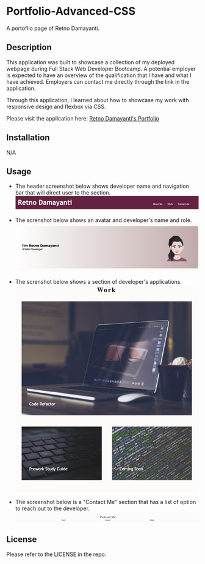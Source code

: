 # Portfolio-Advanced-CSS
A portoflio page of Retno Damayanti.

## Description

This application was built to showcase a collection of my deployed webpage during Full Stack Web Developer Bootcamp. A potential employer is expected to have an overview of the qualification that I have and what I have achieved. Employers can contact me directly through the link in the application.

Through this application, I learned about how to showcase my work with responsive design and flexbox via CSS.

Please visit the application here: [Retno Damayanti's Portfolio](https://retnodamayanti.github.io/portfolio-css/)

## Installation

N/A

## Usage

- The header screenshot below shows developer name and navigation bar that will direct user to the section.
![Header_Screenshot](./assets/images/screenshot_header.png)

- The screnshot below shows an avatar and developer's name and role.
![Avatar_screenshot](./assets/images/screenshot_name_avatar.png)

- The screnshot below shows a section of developer's applications.
![applications_collection](./assets/images/Screenshot_application_image.png)

- The screenshot below is a "Contact Me" section that has a list of option to reach out to the developer.
![contact](./assets/images/Screenshot_contact.png)  

## License

Please refer to the LICENSE in the repo.